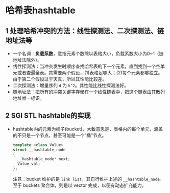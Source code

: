 # 哈希表hashtable

## 1 处理哈希冲突的方法：线性探测法、二次探测法、链地址法等

* 一个名词：**负载系数**，意指元素个数除以表格大小，负载系数大小为0~1（链地址法除外）。
* 线性探测法：当冲突发生时顺序查找哈希表的下一个元素，直到找到一个空单元或者查遍全表。其需要两个假设，(1)表格足够大；(2)每个元素都够独立。由于第二个假设过于天真，所以其性能比较差。
* 二次探测法：增量序列 `d` 为 `k^2`。其性能比线性探测法好。
* 链地址法：把所有的冲突关键字存储在一个线性链表中，把这个链表由其散列地址唯一标识。

## 2 SGI STL hashtable的实现

* hashtable内的元素为桶子(bucket)，大致意思是，表格内的每个单元，涵盖的不只是一个节点，甚至可能是一个“桶”节点。
  ```C++
  template <class Value>
  struct __hashtable_node
  {
    __hashtable_node* next;
    Value val;
  };
  ```
  注意：bucket 维护的是 `link list`，其自行维护上述的 `__hashtable_node`。至于 buckets 聚合体，则是以 vector 完成，以便有动态扩充能力。